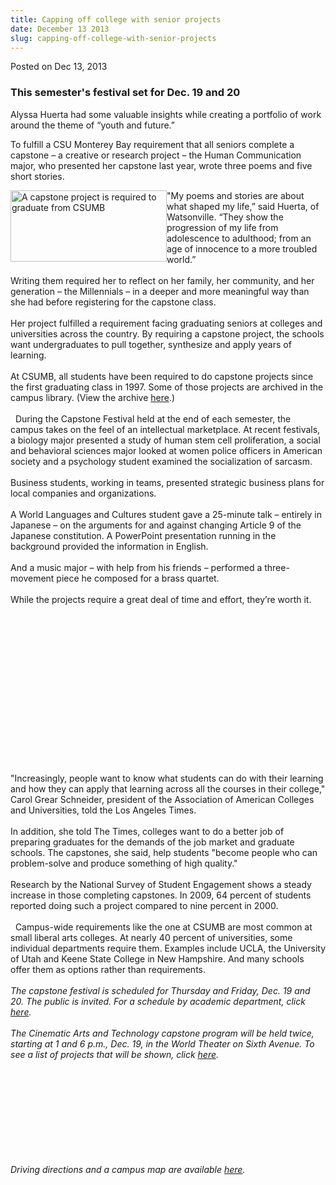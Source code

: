 ```yaml
---
title: Capping off college with senior projects
date: December 13 2013
slug: capping-off-college-with-senior-projects
---
```


 



<span class="date">Posted on Dec 13, 2013    </span>
<h3>This semester&apos;s festival set for Dec. 19 and 20</h3>
<p>Alyssa Huerta had some valuable insights while creating a
portfolio of work around the theme of &#x201C;youth and future.&#x201D;</p>
<p>To fulfill a CSU Monterey Bay requirement that all seniors
complete a capstone &#x2013; a creative or research project &#x2013; the Human
Communication major, who presented her capstone last year, wrote
three poems and five short stories.</p>
<p><img alt="A capstone project is required to graduate from CSUMB" src="https://news.csumb.edu/sites/default/files/65/attachments/news/images/seniorcapstone.jpg" style="float:left; width:250px; height:114px">&quot;My poems and
stories are about what shaped my life,&#x201D; said Huerta, of
Watsonville. &#x201C;They show the progression of my life from adolescence
to adulthood; from an age of innocence to a more troubled
world.&#x201D;<br>
<br>
Writing them required her to reflect on her family, her community,
and her generation &#x2013; the Millennials &#x2013; in a deeper and more
meaningful way than she had before registering for the capstone
class.<br>
<br>
Her project fulfilled a requirement facing graduating seniors at
colleges and universities across the country. By requiring a
capstone project, the schools want undergraduates to pull together,
synthesize and apply years of learning.&#x2028;&#x2028;<br>
<br>
At CSUMB, all students have been required to do capstone projects
since the first graduating class in 1997. Some of those projects
are archived in the campus library. (View the archive <a href="https://capstone.csumb.edu/" rel="nofollow">here</a>.)<br>
<br>
&#x2028;&#x2028;During the Capstone Festival held at the end of each semester,
the campus takes on the feel of an intellectual marketplace. At
recent festivals, a biology major presented a study of human stem
cell proliferation, a social and behavioral sciences major looked
at women police officers in American society and a psychology
student examined the socialization of sarcasm.&#x2028;&#x2028;<br>
<br>
Business students, working in teams, presented strategic business
plans for local companies and organizations.&#x2028;&#x2028;<br>
<br>
A World Languages and Cultures student gave a 25-minute talk &#x2013;
entirely in Japanese &#x2013; on the arguments for and against changing
Article 9 of the Japanese constitution. A PowerPoint presentation
running in the background provided the information in
English.<br>
<br>
And a music major &#x2013; with help from his friends &#x2013; performed a
three-movement piece he composed for a brass quartet.&#x2028;&#x2028;<br>
<br>
While the projects require a great deal of time and effort, they&#x2019;re
worth it.</br></br></br></br></br></br></br></br></br></br></br></br></br></br></br></br></img></p>
<p>&quot;Increasingly, people want to know what students can do with
their learning and how they can apply that learning across all the
courses in their college,&quot; Carol Grear Schneider, president of the
Association of American Colleges and Universities, told the Los
Angeles Times.<br>
<br>
In addition, she told The Times, colleges want to do a better job
of preparing graduates for the demands of the job market and
graduate schools. The capstones, she said, help students &quot;become
people who can problem-solve and produce something of high
quality.&quot;&#x2028;&#x2028;<br>
<br>
Research by the National Survey of Student Engagement shows a
steady increase in those completing capstones. In 2009, 64 percent
of students reported doing such a project compared to nine percent
in 2000.<br>
<br>
&#x2028;&#x2028;Campus-wide requirements like the one at CSUMB are most common at
small liberal arts colleges. At nearly 40 percent of universities,
some individual departments require them. Examples include UCLA,
the University of Utah and Keene State College in New Hampshire.
And many schools offer them as options rather than
requirements.&#x2028;&#x2028;<br>
<br>
<em>The capstone festival is scheduled for Thursday and Friday,
Dec. 19 and 20. The public is invited. For a schedule by academic
department, click <a href="https://capstonefestival.csumb.edu/" rel="nofollow">here</a>.&#x2028;&#x2028;<br>
<br>
The Cinematic Arts and Technology capstone program will be held
twice, starting at 1 and 6 p.m., Dec. 19, in the World Theater on
Sixth Avenue. To see a list of projects that will be shown, click
<a href="https://tat.csumb.edu/fall-2013" rel="nofollow">here</a>.</br></br></em></br></br></br></br></br></br></br></br></p>
<p><em>Driving directions and a campus map are available <a href="https://csumb.edu/map" rel="nofollow">here</a>.<br>
&#xA0;</br></em></p>





 
